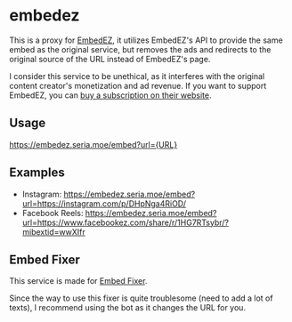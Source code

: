 # embedez

This is a proxy for [EmbedEZ](https://embedez.com/), it utilizes EmbedEZ's API to provide the same embed as the original service, but removes the ads and redirects to the original source of the URL instead of EmbedEZ's page.

I consider this service to be unethical, as it interferes with the original content creator's monetization and ad revenue. If you want to support EmbedEZ, you can [buy a subscription on their website](https://embedez.com/premium).

## Usage

<https://embedez.seria.moe/embed?url={URL}>

## Examples

- Instagram: <https://embedez.seria.moe/embed?url=https://instagram.com/p/DHpNga4RiOD/>
- Facebook Reels: <https://embedez.seria.moe/embed?url=https://www.facebookez.com/share/r/1HG7RTsybr/?mibextid=wwXIfr>

## Embed Fixer

This service is made for [Embed Fixer](https://github.com/seriaati/embed-fixer).

Since the way to use this fixer is quite troublesome (need to add a lot of texts), I recommend using the bot as it changes the URL for you.
